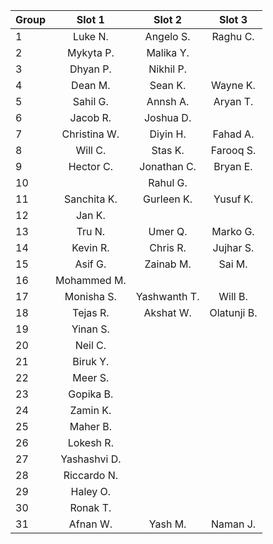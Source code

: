 | Group | Slot 1      | Slot 2  | Slot 3        |
| :--- | :----:      |    :----:   |          :----: |
|1     |Luke N.   |Angelo S. |Raghu C.  |
|2     |Mykyta P. |Malika Y. |   |
|3     |Dhyan P. |Nikhil P.  |   |
|4     |Dean M.  |Sean K.   |Wayne K.   |
|5     |Sahil G.  |Annsh A.  |Aryan T.  |
|6     |Jacob R.  |Joshua D.  |   |
|7     |Christina W.  |Diyin H.  |Fahad A.  |
|8     |Will C.   |Stas K.   |Farooq S.  |
|9     |Hector C.  |Jonathan C.   |Bryan E.  |
|10     |  |Rahul G.  | |
|11     |Sanchita K.  |Gurleen K.   |Yusuf K.  |
|12     |Jan K.   | |  |
|13     |Tru N.  |Umer Q.  |Marko G.   |
|14     |Kevin R.   |Chris R. |Jujhar S.   |
|15     |Asif G.   | Zainab M.  | Sai M.   |
|16     |Mohammed M.   |  |   |
|17     |Monisha S.   |Yashwanth T.   |Will B.   |
|18     |Tejas R.   |Akshat W.  | Olatunji B.  |
|19     |Yinan S. |   |   |
|20     |Neil C. |   |   |
|21     |Biruk Y.   |   |   |
|22     |Meer S.   |   |   |
|23     |Gopika B.   |   |   |
|24     |Zamin K.   |   |   |
|25     |Maher B.   |   |   |
|26     |Lokesh R.   |   |   |
|27     |Yashashvi D.   |   |   |
|28     |Riccardo N.   |   |   |
|29     |Haley O.   |   |   |
|30     |Ronak T.   |   |   |
|31     |Afnan W.   | Yash M.   | Naman J.   |
